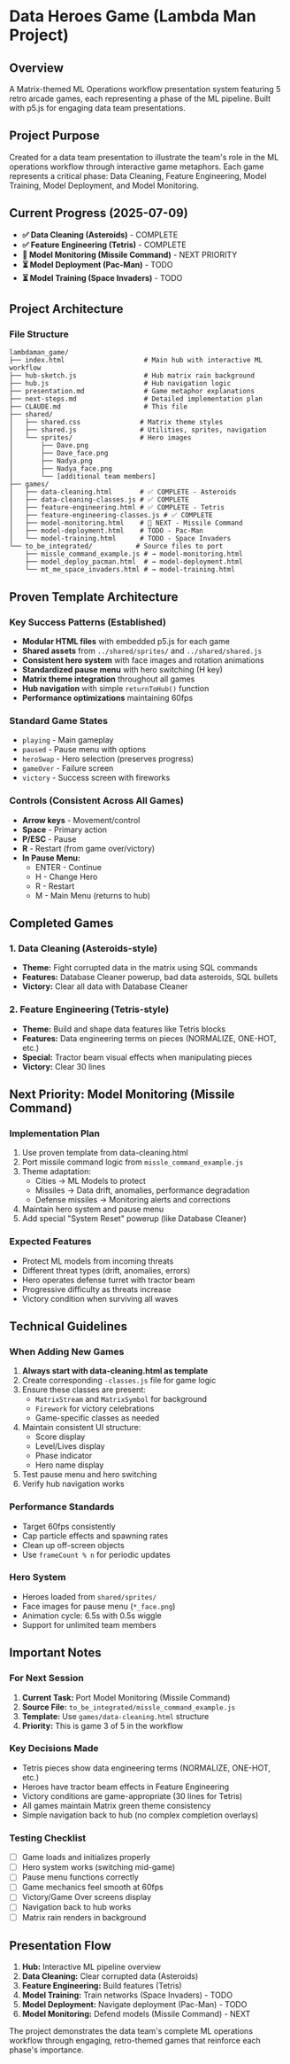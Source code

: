# Data Heroes Game (Lambda Man Project)

## Overview
A Matrix-themed ML Operations workflow presentation system featuring 5 retro arcade games, each representing a phase of the ML pipeline. Built with p5.js for engaging data team presentations.

## Project Purpose
Created for a data team presentation to illustrate the team's role in the ML operations workflow through interactive game metaphors. Each game represents a critical phase: Data Cleaning, Feature Engineering, Model Training, Model Deployment, and Model Monitoring.

## Current Progress (2025-07-09)
- **✅ Data Cleaning (Asteroids)** - COMPLETE
- **✅ Feature Engineering (Tetris)** - COMPLETE  
- **🎯 Model Monitoring (Missile Command)** - NEXT PRIORITY
- **⏳ Model Deployment (Pac-Man)** - TODO
- **⏳ Model Training (Space Invaders)** - TODO

## Project Architecture

### File Structure
```
lambdaman_game/
├── index.html                    # Main hub with interactive ML workflow
├── hub-sketch.js                 # Hub matrix rain background
├── hub.js                        # Hub navigation logic
├── presentation.md               # Game metaphor explanations
├── next-steps.md                 # Detailed implementation plan
├── CLAUDE.md                     # This file
├── shared/
│   ├── shared.css               # Matrix theme styles
│   ├── shared.js                # Utilities, sprites, navigation
│   └── sprites/                 # Hero images
│       ├── Dave.png
│       ├── Dave_face.png
│       ├── Nadya.png
│       ├── Nadya_face.png
│       └── [additional team members]
├── games/
│   ├── data-cleaning.html       # ✅ COMPLETE - Asteroids
│   ├── data-cleaning-classes.js # ✅ COMPLETE
│   ├── feature-engineering.html # ✅ COMPLETE - Tetris
│   ├── feature-engineering-classes.js # ✅ COMPLETE
│   ├── model-monitoring.html    # 🎯 NEXT - Missile Command
│   ├── model-deployment.html    # TODO - Pac-Man
│   └── model-training.html      # TODO - Space Invaders
└── to_be_integrated/           # Source files to port
    ├── missle_command_example.js # → model-monitoring.html
    ├── model_deploy_pacman.html  # → model-deployment.html
    └── mt_me_space_invaders.html # → model-training.html
```

## Proven Template Architecture

### Key Success Patterns (Established)
- **Modular HTML files** with embedded p5.js for each game
- **Shared assets** from `../shared/sprites/` and `../shared/shared.js`
- **Consistent hero system** with face images and rotation animations
- **Standardized pause menu** with hero switching (H key)
- **Matrix theme integration** throughout all games
- **Hub navigation** with simple `returnToHub()` function
- **Performance optimizations** maintaining 60fps

### Standard Game States
- `playing` - Main gameplay
- `paused` - Pause menu with options
- `heroSwap` - Hero selection (preserves progress)
- `gameOver` - Failure screen
- `victory` - Success screen with fireworks

### Controls (Consistent Across All Games)
- **Arrow keys** - Movement/control
- **Space** - Primary action
- **P/ESC** - Pause
- **R** - Restart (from game over/victory)
- **In Pause Menu:**
  - ENTER - Continue
  - H - Change Hero
  - R - Restart
  - M - Main Menu (returns to hub)

## Completed Games

### 1. Data Cleaning (Asteroids-style)
- **Theme:** Fight corrupted data in the matrix using SQL commands
- **Features:** Database Cleaner powerup, bad data asteroids, SQL bullets
- **Victory:** Clear all data with Database Cleaner

### 2. Feature Engineering (Tetris-style)
- **Theme:** Build and shape data features like Tetris blocks
- **Features:** Data engineering terms on pieces (NORMALIZE, ONE-HOT, etc.)
- **Special:** Tractor beam visual effects when manipulating pieces
- **Victory:** Clear 30 lines

## Next Priority: Model Monitoring (Missile Command)

### Implementation Plan
1. Use proven template from data-cleaning.html
2. Port missile command logic from `missle_command_example.js`
3. Theme adaptation:
   - Cities → ML Models to protect
   - Missiles → Data drift, anomalies, performance degradation
   - Defense missiles → Monitoring alerts and corrections
4. Maintain hero system and pause menu
5. Add special "System Reset" powerup (like Database Cleaner)

### Expected Features
- Protect ML models from incoming threats
- Different threat types (drift, anomalies, errors)
- Hero operates defense turret with tractor beam
- Progressive difficulty as threats increase
- Victory condition when surviving all waves

## Technical Guidelines

### When Adding New Games
1. **Always start with data-cleaning.html as template**
2. Create corresponding `-classes.js` file for game logic
3. Ensure these classes are present:
   - `MatrixStream` and `MatrixSymbol` for background
   - `Firework` for victory celebrations
   - Game-specific classes as needed
4. Maintain consistent UI structure:
   - Score display
   - Level/Lives display  
   - Phase indicator
   - Hero name display
5. Test pause menu and hero switching
6. Verify hub navigation works

### Performance Standards
- Target 60fps consistently
- Cap particle effects and spawning rates
- Clean up off-screen objects
- Use `frameCount % n` for periodic updates

### Hero System
- Heroes loaded from `shared/sprites/`
- Face images for pause menu (`*_face.png`)
- Animation cycle: 6.5s with 0.5s wiggle
- Support for unlimited team members

## Important Notes

### For Next Session
1. **Current Task:** Port Model Monitoring (Missile Command)
2. **Source File:** `to_be_integrated/missle_command_example.js`
3. **Template:** Use `games/data-cleaning.html` structure
4. **Priority:** This is game 3 of 5 in the workflow

### Key Decisions Made
- Tetris pieces show data engineering terms (NORMALIZE, ONE-HOT, etc.)
- Heroes have tractor beam effects in Feature Engineering
- Victory conditions are game-appropriate (30 lines for Tetris)
- All games maintain Matrix green theme consistency
- Simple navigation back to hub (no complex completion overlays)

### Testing Checklist
- [ ] Game loads and initializes properly
- [ ] Hero system works (switching mid-game)
- [ ] Pause menu functions correctly
- [ ] Game mechanics feel smooth at 60fps
- [ ] Victory/Game Over screens display
- [ ] Navigation back to hub works
- [ ] Matrix rain renders in background

## Presentation Flow
1. **Hub:** Interactive ML pipeline overview
2. **Data Cleaning:** Clear corrupted data (Asteroids)
3. **Feature Engineering:** Build features (Tetris)
4. **Model Training:** Train networks (Space Invaders) - TODO
5. **Model Deployment:** Navigate deployment (Pac-Man) - TODO
6. **Model Monitoring:** Defend models (Missile Command) - NEXT

The project demonstrates the data team's complete ML operations workflow through engaging, retro-themed games that reinforce each phase's importance.